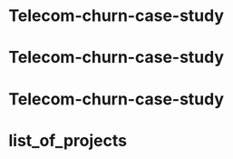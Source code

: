 # Telecom-churn-case-study
# Telecom-churn-case-study
# Telecom-churn-case-study
# list_of_projects
